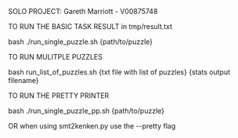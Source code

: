 SOLO PROJECT:
Gareth Marriott - V00875748


TO RUN THE BASIC TASK RESULT in tmp/result.txt

bash ./run_single_puzzle.sh {path/to/puzzle}


TO RUN MULITPLE PUZZLES

bash run_list_of_puzzles.sh {txt file with list of puzzles} {stats output filename}


TO RUN THE PRETTY PRINTER

bash ./run_single_puzzle_pp.sh {path/to/puzzle}

OR when using smt2kenken.py use the --pretty flag
